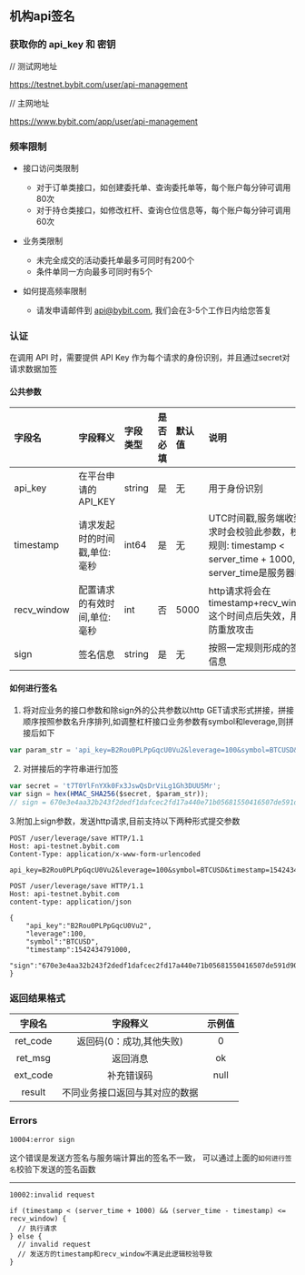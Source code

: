 ## 机构api签名
### 获取你的 api_key 和 密钥

// 测试网地址

<a href="https://testnet.bybit.com/user/api-management">https://testnet.bybit.com/user/api-management</a>

// 主网地址

<a href="https://www.bybit.com/app/user/api-management">https://www.bybit.com/app/user/api-management</a>

### 频率限制

* 接口访问类限制
  * 对于订单类接口，如创建委托单、查询委托单等，每个账户每分钟可调用80次
  * 对于持仓类接口，如修改杠杆、查询仓位信息等，每个账户每分钟可调用60次

* 业务类限制
  * 未完全成交的活动委托单最多可同时有200个
  * 条件单同一方向最多可同时有5个

* 如何提高频率限制
  * 请发申请邮件到 api@bybit.com, 我们会在3-5个工作日内给您答复

### 认证

在调用 API 时，需要提供 API Key 作为每个请求的身份识别，并且通过secret对请求数据加签

#### 公共参数
字段名 | 字段释义 |  字段类型 | 是否必填 | 默认值 | 说明
:- | :- | :- | :- | :- | :-
api_key | 在平台申请的API_KEY |  string | 是 | 无 |用于身份识别
timestamp | 请求发起时的时间戳,单位:毫秒 | int64 | 是 | 无 | UTC时间戳,服务端收到请求时会校验此参数，校验规则: timestamp < server_time + 1000,其中server_time是服务器时间
recv_window| 配置请求的有效时间,单位:毫秒| int | 否 | 5000 | http请求将会在timestamp+recv_window这个时间点后失效，用于防重放攻击
sign | 签名信息 |  string | 是 | 无 | 按照一定规则形成的签名信息


#### 如何进行签名
1. 将对应业务的接口参数和除sign外的公共参数以http GET请求形式拼接，拼接顺序按照参数名升序排列,如调整杠杆接口业务参数有symbol和leverage,则拼接后如下

``` js
var param_str = 'api_key=B2Rou0PLPpGqcU0Vu2&leverage=100&symbol=BTCUSD&timestamp=1542434791000';

```

2. 对拼接后的字符串进行加签
```js
var secret = 't7T0YlFnYXk0Fx3JswQsDrViLg1Gh3DUU5Mr';
var sign = hex(HMAC_SHA256($secret, $param_str));
// sign = 670e3e4aa32b243f2dedf1dafcec2fd17a440e71b05681550416507de591d908
```

3.附加上sign参数，发送http请求,目前支持以下两种形式提交参数

```http
POST /user/leverage/save HTTP/1.1
Host: api-testnet.bybit.com
Content-Type: application/x-www-form-urlencoded

api_key=B2Rou0PLPpGqcU0Vu2&leverage=100&symbol=BTCUSD&timestamp=1542434791000&sign=670e3e4aa32b243f2dedf1dafcec2fd17a440e71b05681550416507de591d908

```

```http
POST /user/leverage/save HTTP/1.1
Host: api-testnet.bybit.com
content-type: application/json

{
    "api_key":"B2Rou0PLPpGqcU0Vu2",
    "leverage":100,
    "symbol":"BTCUSD",
    "timestamp":1542434791000,
    "sign":"670e3e4aa32b243f2dedf1dafcec2fd17a440e71b05681550416507de591d908"
}
```

### 返回结果格式

字段名 | 字段释义 | 示例值 |
:-: | :-: | :-:
ret_code | 返回码(0：成功,其他失败) | 0 
ret_msg | 返回消息 | ok 
ext_code | 补充错误码 | null 
result | 不同业务接口返回与其对应的数据 | 

 ### Errors

`10004:error sign`

这个错误是发送方签名与服务端计算出的签名不一致，
可以通过上面的`如何进行签名`校验下发送的签名函数


<hr>

`10002:invalid request`

```
if (timestamp < (server_time + 1000) && (server_time - timestamp) <= recv_window) {
  // 执行请求
} else {
  // invalid request
  // 发送方的timestamp和recv_window不满足此逻辑校验导致
}
```
